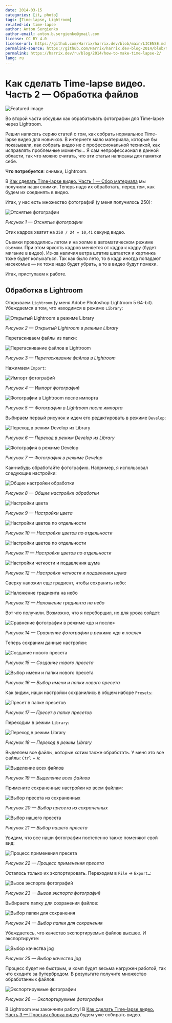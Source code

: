 ```yaml
---
date: 2014-03-15
categories: [it, photo]
tags: [Time-lapse, Lightroom]
related-id: time-lapse
author: Anton Sergienko
author-email: anton.b.sergienko@gmail.com
license: CC BY 4.0
license-url: https://github.com/Harrix/harrix.dev/blob/main/LICENSE.md
permalink-source: https://github.com/Harrix/harrix.dev-blog-2014/blob/main/how-to-make-time-lapse-2/how-to-make-time-lapse-2.md
permalink: https://harrix.dev/ru/blog/2014/how-to-make-time-lapse-2/
lang: ru
---
```


# Как сделать Time-lapse видео. Часть 2 — Обработка файлов

![Featured image](featured-image.svg)

Во второй части обсудим как обрабатывать фотографии для Time-lapse через Lightroom.

Решил написать серию статей о том, как собрать нормальное Time-lapse видео для новичков. В интернете мало материала, которые бы показывали, как собрать видео не с профессиональной техникой, как исправлять проблемные моменты… Я сам непрофессионал в данной области, так что можно считать, что эти статьи написаны для памятки себе.

**Что потребуется**: снимки, Lightroom.

В [Как сделать Time-lapse видео. Часть 1 — Сбор материала](https://github.com/Harrix/harrix.dev-blog-2014/blob/main/how-to-make-time-lapse-1/how-to-make-time-lapse-1.md) <!-- https://harrix.dev/ru/blog/2014/how-to-make-time-lapse-1/ --> мы получили наши снимки. Теперь надо их обработать, перед тем, как будем их соединять в видео.

Итак, у нас есть множество фотографий (у меня получилось 250):

![Отснятые фотографии](img/lightroom_01.png)

_Рисунок 1 — Отснятые фотографии_

Этих кадров хватит на `250 / 24 = 10,41` секунд видео.

Съемки проводились летом и на холме в автоматическом режиме съемки. При этом яркость кадров меняется от кадра к кадру (будет мигание в видео). Из-за наличия ветра штатив шатается и картинка тоже будет колыхаться. Так как было лето, то в кадр иногда попадают насекомые — их тоже надо будет убрать, а то в видео будут помехи.

Итак, приступаем к работе.

## Обработка в Lightroom

Открываем `Lightroom` (у меня Adobe Photoshop Lightroom 5 64-bit). Убеждаемся в том, что находимся в режиме `Library`:

![Открытый Lightroom в режиме Library](img/lightroom_02.png)

_Рисунок 2 — Открытый Lightroom в режиме Library_

Перетаскиваем файлы из папки:

![Перетаскивание файлов в Lightroom](img/lightroom_03.png)

_Рисунок 3 — Перетаскивание файлов в Lightroom_

Нажимаем `Import`:

![Импорт фотографий](img/lightroom_04.png)

_Рисунок 4 — Импорт фотографий_

![Фотографии в Lightroom после импорта](img/lightroom_05.png)

_Рисунок 5 — Фотографии в Lightroom после импорта_

Выбираем первый рисунок и идем его редактировать в режиме `Develop`:

![Переход в режим Develop из Library](img/lightroom_06.png)

_Рисунок 6 — Переход в режим Develop из Library_

![Фотография в режиме Develop](img/lightroom_07.png)

_Рисунок 7 — Фотография в режиме Develop_

Как-нибудь обработайте фотографию. Например, я использовал следующие настройки:

![Общие настройки обработки](img/lightroom_08.png)

_Рисунок 8 — Общие настройки обработки_

![Настройки цвета](img/lightroom_09.png)

_Рисунок 9 — Настройки цвета_

![Настройки цветов по отдельности](img/lightroom_10.png)

_Рисунок 10 — Настройки цветов по отдельности_

![Настройки цветов по отдельности](img/lightroom_11.png)

_Рисунок 11 — Настройки цветов по отдельности_

![Настройки четкости и подавления шума](img/lightroom_12.png)

_Рисунок 12 — Настройки четкости и подавления шума_

Сверху наложил еще градиент, чтобы сохранить небо:

![Наложение градиента на небо](img/lightroom_13.png)

_Рисунок 13 — Наложение градиента на небо_

Вот что получили. Возможно, что я переборщил, но для урока сойдет:

![Сравнение фотографии в режиме «до и после»](img/lightroom_14.png)

_Рисунок 14 — Сравнение фотографии в режиме «до и после»_

Теперь сохраним данные настройки:

![Создание нового пресета](img/lightroom_15.png)

_Рисунок 15 — Создание нового пресета_

![Выбор имени и папки нового пресета](img/lightroom_16.png)

_Рисунок 16 — Выбор имени и папки нового пресета_

Как видим, наши настройки сохранились в общем наборе `Presets`:

![Пресет в папке пресетов](img/lightroom_17.png)

_Рисунок 17 — Пресет в папке пресетов_

Переходим в режим `Library`:

![Переход в режим Library](img/lightroom_18.png)

_Рисунок 18 — Переход в режим Library_

Выделяем все файлы, которые хотим также обработать. У меня это все файлы: `Ctrl` + `A`:

![Выделение всех файлов](img/lightroom_19.png)

_Рисунок 19 — Выделение всех файлов_

Примените сохраненные настройки ко всем файлам:

![Выбор пресета из сохраненных](img/lightroom_20.png)

_Рисунок 20 — Выбор пресета из сохраненных_

![Выбор нашего пресета](img/lightroom_21.png)

_Рисунок 21 — Выбор нашего пресета_

Увидим, что все наши фотографии постепенно также поменяют свой вид:

![Процесс применения пресета](img/lightroom_22.png)

_Рисунок 22 — Процесс применения пресета_

Осталось только их экспортировать. Переходим в `File` → `Export…`:

![Вызов экспорта фотографий](img/lightroom_23.png)

_Рисунок 23 — Вызов экспорта фотографий_

Выбираете папку для сохранения файлов:

![Выбор папки для сохранения](img/lightroom_24.png)

_Рисунок 24 — Выбор папки для сохранения_

Убеждаетесь, что качество экспортируемых файлов высшее. И экспортируете:

![Выбор качества jpg](img/lightroom_25.png)

_Рисунок 25 — Выбор качества jpg_

Процесс будет не быстрым, и комп будет весьма нагружен работой, так что сходите за бутербродом. В результате получите множество обработанных файлов:

![Экспортируемые фотографии](img/lightroom_26.png)

_Рисунок 26 — Экспортируемые фотографии_

В Lightroom мы закончили работу! В [Как сделать Time-lapse видео. Часть 3 — Простая сборка видео](https://github.com/Harrix/harrix.dev-blog-2014/blob/main/how-to-make-time-lapse-3/how-to-make-time-lapse-3.md) <!-- https://harrix.dev/ru/blog/2014/how-to-make-time-lapse-3/ --> будем уже собирать видео.
